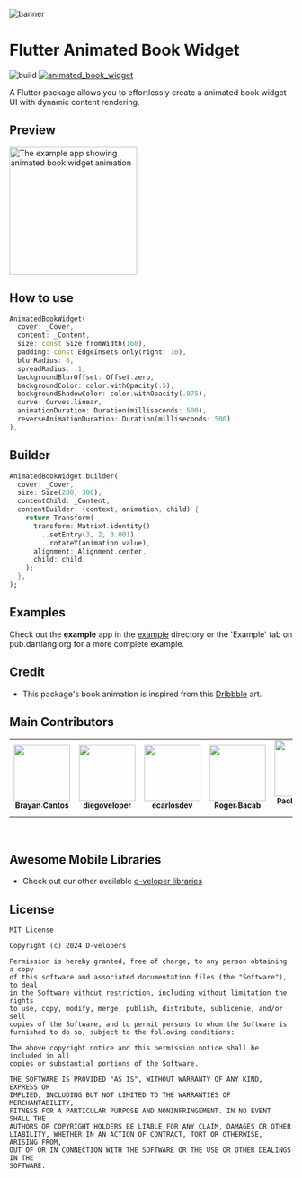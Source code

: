 ![banner](https://i.imgur.com/ppKK1L0.jpeg)

# Flutter Animated Book Widget

![build](https://github.com/the-d-velopers/animated_book_widget/actions/workflows/code_metrics.yml/badge.svg)
[![animated_book_widget](https://img.shields.io/pub/v/animated_book_widget?label=animated_book_widget)](https://pub.dev/packages/animated_book_widget)

A Flutter package allows you to effortlessly create a animated book widget UI with dynamic content rendering.

## Preview

<img src="https://media3.giphy.com/media/v1.Y2lkPTc5MGI3NjExOXhzNWc3anE0YTJ2MTB1cGgzN2ViaXhxY25tZ25kMjZrZTc5b3FjZSZlcD12MV9pbnRlcm5hbF9naWZfYnlfaWQmY3Q9Zw/u1vjynNPintKSHixvx/giphy.gif" alt="The example app showing animated book widget animation" width="227"/>

## How to use

```dart   
AnimatedBookWidget(
  cover: _Cover,
  content: _Content,
  size: const Size.fromWidth(160),
  padding: const EdgeInsets.only(right: 10),
  blurRadius: 8,
  spreadRadius: .1,
  backgroundBlurOffset: Offset.zero,
  backgroundColor: color.withOpacity(.5),
  backgroundShadowColor: color.withOpacity(.075),
  curve: Curves.linear,
  animationDuration: Duration(milliseconds: 500),
  reverseAnimationDuration: Duration(milliseconds: 500)
),
``` 

## Builder

```dart   
AnimatedBookWidget.builder(
  cover: _Cover,
  size: Size(200, 300),
  contentChild: _Content,
  contentBuilder: (context, animation, child) {
    return Transform(
      transform: Matrix4.identity()
        ..setEntry(3, 2, 0.001)
        ..rotateY(animation.value),
      alignment: Alignment.center,
      child: child,
    );
  },
);
``` 

## Examples

Check out the **example** app in the [example](example) directory or the 'Example' tab on pub.dartlang.org for a more complete example.

## Credit

- This package's book animation is inspired from this [Dribbble](https://dribbble.com/shots/6607801-) art.

## Main Contributors

<table>
  <tr>
    <td align="center"><a href="https://github.com/br-programmer"><img src="https://avatars.githubusercontent.com/u/30538983?s=100" width="100px;" alt=""/><br /><sub><b>
Brayan Cantos</b></sub></a></td>
    <td align="center"><a href="https://github.com/diegoveloper"><img src="https://avatars.githubusercontent.com/u/4898256?s=100" width="100px;" alt=""/><br /><sub><b>diegoveloper
</b></sub></a></td>
    <td align="center"><a href="https://github.com/ecarlosdev"><img src="https://avatars.githubusercontent.com/u/155333596?s=100" width="100px;" alt=""/><br /><sub><b>ecarlosdev</b></sub></a></td>
    <td align="center"><a href="https://github.com/jesuspedge"><img src="https://avatars.githubusercontent.com/u/74924269?s=100" width="100px;" alt=""/><br /><sub><b>Roger Bacab
</b></sub></a></td>
    <td align="center"><a href="https://github.com/paolojoaquinp"><img src="https://avatars.githubusercontent.com/u/70081671?s=100" width="100px;" alt=""/><br /><sub><b>Paolo Joaquin Pinto</b></sub></a></td>
    <td align="center"><a href="https://github.com/monster555"><img src="https://avatars.githubusercontent.com/u/32662133?s=100" width="100px;" alt=""/><br /><sub><b>Daniel Coyula</b></sub></a></td>
    <td align="center"><a href="https://github.com/williamscafdev"><img src="https://avatars.githubusercontent.com/u/45320786?s=100" width="100px;" alt=""/><br /><sub><b>Williams M. Torres</b></sub></a></td>
  </tr>
</table>
<br/>

## Awesome Mobile Libraries
- Check out our other available [d-veloper libraries](https://github.com/the-d-velopers)


## License

```
MIT License

Copyright (c) 2024 D-velopers

Permission is hereby granted, free of charge, to any person obtaining a copy
of this software and associated documentation files (the "Software"), to deal
in the Software without restriction, including without limitation the rights
to use, copy, modify, merge, publish, distribute, sublicense, and/or sell
copies of the Software, and to permit persons to whom the Software is
furnished to do so, subject to the following conditions:

The above copyright notice and this permission notice shall be included in all
copies or substantial portions of the Software.

THE SOFTWARE IS PROVIDED "AS IS", WITHOUT WARRANTY OF ANY KIND, EXPRESS OR
IMPLIED, INCLUDING BUT NOT LIMITED TO THE WARRANTIES OF MERCHANTABILITY,
FITNESS FOR A PARTICULAR PURPOSE AND NONINFRINGEMENT. IN NO EVENT SHALL THE
AUTHORS OR COPYRIGHT HOLDERS BE LIABLE FOR ANY CLAIM, DAMAGES OR OTHER
LIABILITY, WHETHER IN AN ACTION OF CONTRACT, TORT OR OTHERWISE, ARISING FROM,
OUT OF OR IN CONNECTION WITH THE SOFTWARE OR THE USE OR OTHER DEALINGS IN THE
SOFTWARE.
```
